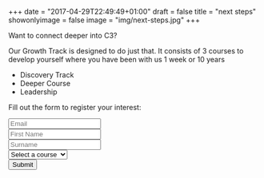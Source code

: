 +++
date = "2017-04-29T22:49:49+01:00"
draft = false
title = "next steps"
showonlyimage = false
image = "img/next-steps.jpg"
+++

Want to connect deeper into C3?
<!--more-->

Our Growth Track is designed to do just that. It consists of 3 courses to develop yourself where you have been with us 1 week or 10 years

* Discovery Track
* Deeper Course
* Leadership

Fill out the form to register your interest:

<form class="form">
    <div class="form-group">
        <input type="email" class="form-control" id="exampleInputEmail1" placeholder="Email">
    </div>
    <div class="form-group">
        <input type="text" class="form-control" id="exampleInputName" placeholder="First Name">
    </div>
    <div class="form-group">
        <input type="text" class="form-control" id="exampleInputName" placeholder="Surname">
    </div>
    <div class="form-group">
        <select class="form-control">
            <option value="" disabled selected>Select a course</option>
          <option>Discovery Track</option>
          <option>Deeper Course</option>
          <option>Leadership</option>
        </select>
    </div>
    <button type="submit" class="btn btn-default">Submit</button>
</form>

